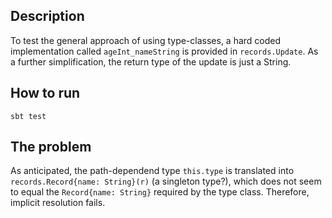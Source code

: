 ## Description

To test the general approach of using type-classes,
a hard coded implementation called `ageInt_nameString` is provided in `records.Update`.
As a further simplification, the return type of the update is just a String.

## How to run

```
sbt test
```

## The problem

As anticipated, the path-dependend type `this.type` is translated into
`records.Record{name: String}(r)` (a singleton type?),
which does not seem to equal the `Record{name: String}` required by the type class.
Therefore, implicit resolution fails.
